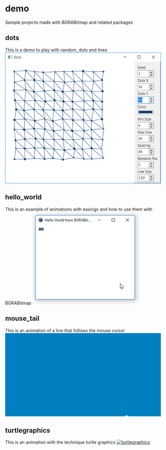 # demo
Sample projects made with BGRABitmap and related packages

## dots
This is a demo to play with random, dots and lines
![dots](https://raw.githubusercontent.com/bgrabitmap/demo/master/docs/img/dots.PNG)

## hello_world
This is an example of animations with easings and how to use them with BGRABitmap
![hello_world](https://raw.githubusercontent.com/bgrabitmap/demo/master/docs/img/helloworld.gif)

## mouse_tail
This is an animation of a line that follows the mouse cursor
![mouse_tail](https://raw.githubusercontent.com/bgrabitmap/demo/master/docs/img/mousetail.gif)

## turtlegraphics
This is an animation with the technique turtle graphics
[![turtlegraphics](http://i3.ytimg.com/vi/-ZW0bihDjUY/maxresdefault.jpg)](https://www.youtube.com/watch?v=-ZW0bihDjUY)

